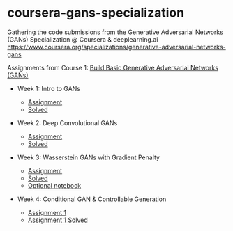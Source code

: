 # coursera-gans-specialization

Gathering the code submissions from the Generative Adversarial Networks (GANs) Specialization @ Coursera & deeplearning.ai <https://www.coursera.org/specializations/generative-adversarial-networks-gans>

Assignments from Course 1: [Build Basic Generative Adversarial Networks (GANs)](https://www.coursera.org/learn/build-basic-generative-adversarial-networks-gans/home/welcome)

- Week 1: Intro to GANs

  - [Assignment](./Course1/C1W1_Your_First_GAN.ipynb)
  - [Solved](Course1/C1W1_Your_First_GAN_solved.ipynb)

- Week 2: Deep Convolutional GANs

  - [Assignment](./Course1/C1_W2_Assignment.ipynb)
  - [Solved](Course1/C1_W2_Assignment_solved.ipynb)

- Week 3: Wasserstein GANs with Gradient Penalty
  - [Assignment](./Course1/C1W3_WGAN_GP.ipynb)
  - [Solved](./Course1/C1W3_WGAN_GP_solved.ipynb)
  - [Optional notebook](./Course1/SNGAN.ipynb)

- Week 4: Conditional GAN & Controllable Generation
  - [Assignment 1](./Course1/C1W4A_Build_a_Conditional_GAN.ipynb)
  - [Assignment 1 Solved](./Course1/C1W4A_Build_a_Conditional_GAN_solved.ipynb)
